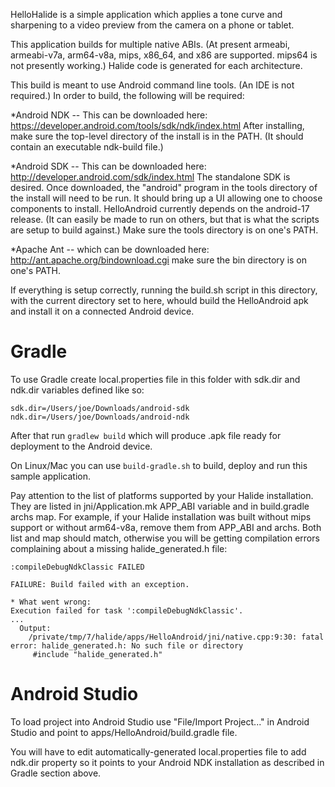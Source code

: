 HelloHalide is a simple application which applies a tone curve and
sharpening to a video preview from the camera on a phone or tablet.

This application builds for multiple native ABIs. (At present armeabi,
armeabi-v7a, arm64-v8a, mips, x86_64, and x86 are supported. mips64 is
not presently working.) Halide code is generated for each architecture.

This build is meant to use Android command line tools. (An IDE is not
required.) In order to build, the following will be required:

*Android NDK -- This can be downloaded here:
    https://developer.android.com/tools/sdk/ndk/index.html
After installing, make sure the top-level directory of the install is
in the PATH. (It should contain an executable ndk-build file.)

*Android SDK -- This can be downloaded here:
    http://developer.android.com/sdk/index.html
The standalone SDK is desired. Once downloaded, the "android" program
in the tools directory of the install will need to be run. It should
bring up a UI allowing one to choose components to
install. HelloAndroid currently depends on the android-17 release. (It
can easily be made to run on others, but that is what the scripts are
setup to build against.) Make sure the tools directory is on one's
PATH.

*Apache Ant -- which can be downloaded here:
    http://ant.apache.org/bindownload.cgi
make sure the bin directory is on one's PATH.

If everything is setup correctly, running the build.sh script in this
directory, with the current directory set to here, whould build the
HelloAndroid apk and install it on a connected Android device.

Gradle
===
To use Gradle create local.properties file in this folder with sdk.dir and
ndk.dir variables defined like so:
```
sdk.dir=/Users/joe/Downloads/android-sdk
ndk.dir=/Users/joe/Downloads/android-ndk
```
After that run ```gradlew build``` which will produce .apk file ready for
deployment to the Android device.

On Linux/Mac you can use ```build-gradle.sh``` to build, deploy and run
this sample application.

Pay attention to the list of platforms supported by your Halide installation.
They are listed in jni/Application.mk APP_ABI variable
and in build.gradle archs map. For example, if your Halide installation was
built without mips support or without arm64-v8a, remove them from APP_ABI and
archs. Both list and map should match, otherwise you will be getting compilation
errors complaining about a missing halide_generated.h file:

```
:compileDebugNdkClassic FAILED

FAILURE: Build failed with an exception.

* What went wrong:
Execution failed for task ':compileDebugNdkClassic'.
...
  Output:
    /private/tmp/7/halide/apps/HelloAndroid/jni/native.cpp:9:30: fatal error: halide_generated.h: No such file or directory
     #include "halide_generated.h"

```

Android Studio
===
To load project into Android Studio use "File/Import Project..." in
Android Studio and point to apps/HelloAndroid/build.gradle file.

You will have to edit automatically-generated local.properties file to add
ndk.dir property so it points to your Android NDK installation as described
in Gradle section above.
